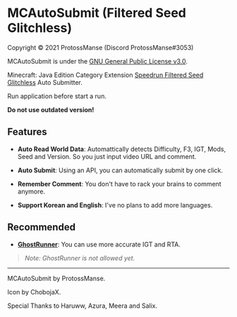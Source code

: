 # MCAutoSubmit (Filtered Seed Glitchless)

Copyright © 2021 ProtossManse (Discord ProtossManse#3053)

MCAutoSubmit is under the [GNU General Public License v3.0](https://github.com/ProtossManse/MCAutoSubmit/blob/main/LICENSE.txt).

Minecraft: Java Edition Category Extension [Speedrun Filtered Seed Glitchless](https://www.speedrun.com/mcce#Filtered_Seed_Glitchless) Auto Submitter.

Run application before start a run.

**Do not use outdated version!**


## Features

- **Auto Read World Data**: Automattically detects Difficulty, F3, IGT, Mods, Seed and Version. So you just input video URL and comment.

- **Auto Submit**: Using an API, you can automatically submit by one click.

- **Remember Comment**: You don't have to rack your brains to comment anymore.

- **Support Korean and English**: I've no plans to add more languages.

## Recommended

- **[GhostRunner](https://github.com/RedLime/GhostRunner)**: You can use more accurate IGT and RTA. 

> *Note: GhostRunner is not allowed yet.*

---

MCAutoSubmit by ProtossManse.

Icon by ChobojaX.

Special Thanks to Haruww, Azura, Meera and Salix.
